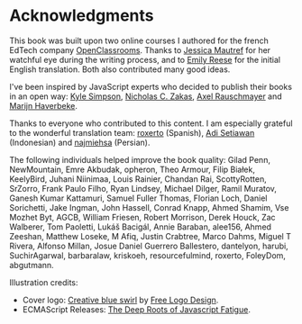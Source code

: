 # Acknowledgments

This book was built upon two online courses I authored for the french EdTech company [OpenClassrooms](https://openclassrooms.com). Thanks to [Jessica Mautref](https://www.linkedin.com/in/jessicamautref) for her watchful eye during the writing process, and to [Emily Reese](https://www.linkedin.com/in/eclairereese) for the initial English translation. Both also contributed many good ideas.

I've been inspired by JavaScript experts who decided to publish their books in an open way: [Kyle Simpson](https://github.com/getify), [Nicholas C. Zakas](https://humanwhocodes.com/writing/), [Axel Rauschmayer](http://dr-axel.de/) and [Marijn Haverbeke](http://marijnhaverbeke.nl/).

Thanks to everyone who contributed to this content. I am especially grateful to the wonderful translation team: [roxerto](https://github.com/roxerto) (Spanish), [Adi Setiawan](https://github.com/adisetiawan) (Indonesian) and [najmiehsa](https://github.com/najmiehsa) (Persian).

The following individuals helped improve the book quality: Gilad Penn, NewMountain, Emre Akbudak, opheron, Theo Armour, Filip Białek, KeelyBird, Juhani Niinimaa, Louis Rainier, Chandan Rai, ScottyRotten, SrZorro, Frank Paulo Filho, Ryan Lindsey, Michael Dilger, Ramil Muratov, Ganesh Kumar Kattamuri, Samuel Fuller Thomas, Florian Loch, Daniel Sorichetti, Jake Ingman, John Hassell, Conrad Knapp, Ahmed Shamim, Vse Mozhet Byt, AGCB, William Friesen, Robert Morrison, Derek Houck, Zac Walberer, Tom Paoletti, Lukáš Bacigál, Annie Baraban, alee156, Ahmed Zeeshan, Matthew Loseke, M Afiq, Justin Crabtree, Marco Dahms, Miguel T Rivera, Alfonso Millan, Josue Daniel Guerrero Ballestero, dantelyon, harubi, SuchirAgarwal, barbaralaw, kriskoeh, resourcefulmind, roxerto, FoleyDom, abgutmann.

Illustration credits:

* Cover logo: [Creative blue swirl](http://www.logoopenstock.com/logo/preview/64186/creative-blue-swirl-logo-design) by [Free Logo Design](http://www.free-logodesign.com/).
* ECMAScript Releases: [The Deep Roots of Javascript Fatigue](https://segment.com/blog/the-deep-roots-of-js-fatigue/).
